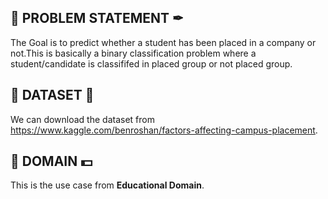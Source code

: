 ## 💨 PROBLEM STATEMENT ✒

The Goal is to predict whether a student has been placed in a company or not.This is basically a binary classification problem where a student/candidate is classififed in placed group or not placed group.

## 💨 DATASET 📁 

We can download the dataset from https://www.kaggle.com/benroshan/factors-affecting-campus-placement.


## 💨 DOMAIN 💵

This is the use case from **Educational Domain**.

